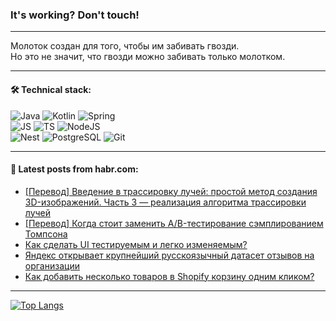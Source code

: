 ### It's working? Don't touch!

---
Молоток создан для того, чтобы им забивать гвозди. <br>
Но это не значит, что гвозди можно забивать только молотком.

---

#### 🛠️ Technical stack:

![Java](https://img.shields.io/badge/Java-informational?logo=Oracle&style=flat&logoColor=white&color=FF4500)
![Kotlin](https://img.shields.io/badge/Kotlin-informational?logo=Kotlin&style=flat&logoColor=white&color=774D97)
![Spring](https://img.shields.io/badge/SpringBoot-informational?logo=SpringBoot&style=flat&logoColor=white&color=6DB33F) <br>
![JS](https://img.shields.io/badge/JS-informational?logo=javaScript&style=flat&logoColor=black&color=F7Df1E)
![TS](https://img.shields.io/badge/TypeScript-informational?logo=typeScript&style=flat&logoColor=black&color=0667A8)
![NodeJS](https://img.shields.io/badge/NodeJS-informational?logo=node.js&style=flat&logoColor=white&color=70A760) <br>
![Nest](https://img.shields.io/badge/NestJS-informational?logo=NestJS&style=flat&logoColor=white&color=E0234E)
![PostgreSQL](https://img.shields.io/badge/PostgreSQL-informational?logo=PostgreSQL&style=flat&logoColor=white&color=DAA520)
![Git](https://img.shields.io/badge/Git-informational?logo=git&style=flat&logoColor=white&color=778899)

___

#### 💬 Latest posts from habr.com:

<!-- BLOG-POST-LIST:START -->
- [[Перевод] Введение в трассировку лучей: простой метод создания 3D-изображений. Часть 3 — реализация алгоритма трассировки лучей](https://habr.com/ru/articles/764356/?utm_source=habrahabr&utm_medium=rss&utm_campaign=764356)
- [[Перевод] Когда стоит заменить A/B-тестирование сэмплированием Томпсона](https://habr.com/ru/companies/sibur_official/articles/764248/?utm_source=habrahabr&utm_medium=rss&utm_campaign=764248)
- [Как сделать UI тестируемым и легко изменяемым?](https://habr.com/ru/companies/beeline_tech/articles/746946/?utm_source=habrahabr&utm_medium=rss&utm_campaign=746946)
- [Яндекс открывает крупнейший русскоязычный датасет отзывов на организации](https://habr.com/ru/companies/yandex/articles/763832/?utm_source=habrahabr&utm_medium=rss&utm_campaign=763832)
- [Как добавить несколько товаров в Shopify корзину одним кликом?](https://habr.com/ru/articles/764258/?utm_source=habrahabr&utm_medium=rss&utm_campaign=764258)
<!-- BLOG-POST-LIST:END -->

---
[![Top Langs](https://github-readme-stats-git-master-advtsetting-gmailcom.vercel.app/api/top-langs/?username=zloylis&langs_count=10&hide_title=false&title_color=e6edf3&size_weight=0.5&count_weight=0.5&layout=compact&hide_border=true&theme=dracula)](https://github.com/zloylis)

<!-- ![GitHub stats](https://github-readme-stats-git-master-advtsetting-gmailcom.vercel.app/api?username=zloylis&show_icons=true&hide_border=true&theme=dracula&hide_title=true&include_all_commits=true&count_private=true&hide=contribs&hide_rank=true) -->
